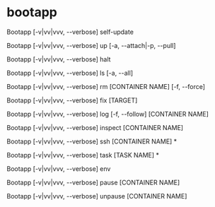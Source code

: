 # bootapp

Bootapp [-v|vv|vvv, --verbose] self-update

Bootapp [-v|vv|vvv, --verbose] up [-a, --attach|-p, --pull]

Bootapp [-v|vv|vvv, --verbose] halt

Bootapp [-v|vv|vvv, --verbose] ls [-a, --all]

Bootapp [-v|vv|vvv, --verbose] rm [CONTAINER NAME] [-f, --force]

Bootapp [-v|vv|vvv, --verbose] fix [TARGET]

Bootapp [-v|vv|vvv, --verbose] log [-f, --follow] [CONTAINER NAME]

Bootapp [-v|vv|vvv, --verbose] inspect [CONTAINER NAME]

Bootapp [-v|vv|vvv, --verbose] ssh [CONTAINER NAME] *

Bootapp [-v|vv|vvv, --verbose] task [TASK NAME] *

Bootapp [-v|vv|vvv, --verbose] env

Bootapp [-v|vv|vvv, --verbose] pause [CONTAINER NAME]

Bootapp [-v|vv|vvv, --verbose] unpause [CONTAINER NAME]

